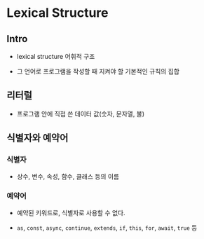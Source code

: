 # Lexical Structure

## Intro

- lexical structure 어휘적 구조

- 그 언어로 프로그램을 작성할 때 지켜야 할 기본적인 규칙의 집합

## 리터럴

- 프로그램 안에 직접 쓴 데이터 값(숫자, 문자열, 불)

## 식별자와 예약어

### 식별자

- 상수, 변수, 속성, 함수, 클래스 등의 이름

### 예약어

- 예약된 키워드로, 식별자로 사용할 수 없다.

- `as`, `const`, `async`, `continue`, `extends`, `if`, `this`, `for`, `await`, `true` 등